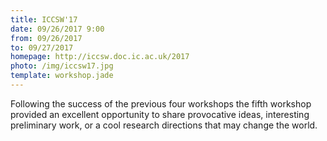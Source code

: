 ```yaml
---
title: ICCSW'17
date: 09/26/2017 9:00
from: 09/26/2017
to: 09/27/2017
homepage: http://iccsw.doc.ic.ac.uk/2017
photo: /img/iccsw17.jpg
template: workshop.jade
---
```

Following the success of the previous four workshops the fifth workshop
provided an excellent opportunity to share provocative ideas, interesting
preliminary work, or a cool research directions that may change the world.
